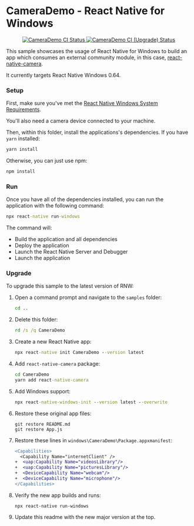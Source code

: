 # CameraDemo - React Native for Windows

<p align="center">
  <a href="https://github.com/microsoft/react-native-windows-samples/actions?query=workflow%3A%22CameraDemo+CI%22">
    <img src="https://github.com/microsoft/react-native-windows-samples/workflows/CameraDemo%20CI/badge.svg" alt="CameraDemo CI Status" />
  </a>
  <a href="https://github.com/microsoft/react-native-windows-samples/actions?query=workflow%3A%22CameraDemo+CI+%28Upgrade%29%22">
    <img src="https://github.com/microsoft/react-native-windows-samples/workflows/CameraDemo%20CI%20(Upgrade)/badge.svg" alt="CameraDemo CI (Upgrade) Status" />
  </a>
</p>

This sample showcases the usage of React Native for Windows to build an app which consumes an external community module, in this case, [react-native-camera](https://github.com/react-native-community/react-native-camera).

It currently targets React Native Windows 0.64.

### Setup
First, make sure you've met the [React Native Windows System Requirements](https://microsoft.github.io/react-native-windows/docs/rnw-dependencies).

You'll also need a camera device connected to your machine.

Then, within this folder, install the applications's dependencies. If you have `yarn` installed:

```cmd
yarn install
```

Otherwise, you can just use npm:

```cmd
npm install
```

### Run
Once you have all of the dependencies installed, you can run the application with the following command:

```cmd
npx react-native run-windows
```

The command will:
* Build the application and all dependencies
* Deploy the application
* Launch the React Native Server and Debugger
* Launch the application

### Upgrade
To upgrade this sample to the latest version of RNW:

1. Open a command prompt and navigate to the `samples` folder:
    ```cmd
    cd ..
    ```
2. Delete this folder:
    ```cmd
    rd /s /q CameraDemo
    ```
3. Create a new React Native app:
    ```cmd
    npx react-native init CameraDemo --version latest
    ```
4. Add `react-native-camera` package:
    ```cmd
    cd CameraDemo
    yarn add react-native-camera
    ```
5. Add Windows support:
    ```cmd
    npx react-native-windows-init --version latest --overwrite
    ```
6. Restore these original app files:
    ```
    git restore README.md
    git restore App.js
    ```
7. Restore these lines in `windows\CameraDemo\Package.appxmanifest`:
    ```diff
    <Capabilities>
      <Capability Name="internetClient" />
    +  <uap:Capability Name="videosLibrary"/>
    +  <uap:Capability Name="picturesLibrary"/>
    +  <DeviceCapability Name="webcam"/>
    +  <DeviceCapability Name="microphone"/>
    </Capabilities>
    ```
8. Verify the new app builds and runs:
    ```
    npx react-native run-windows
    ```
9. Update this readme with the new major version at the top.
